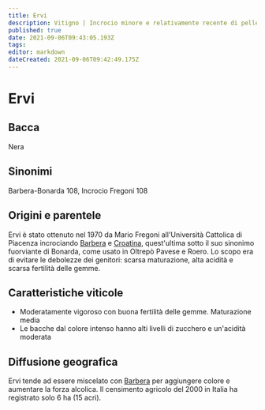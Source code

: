 ```yaml
---
title: Ervi
description: Vitigno | Incrocio minore e relativamente recente di pelle scura dell'Emilia-Romagna
published: true
date: 2021-09-06T09:43:05.193Z
tags: 
editor: markdown
dateCreated: 2021-09-06T09:42:49.175Z
---
```


# Ervi

## Bacca
Nera
## Sinonimi
Barbera-Bonarda 108, Incrocio Fregoni 108


## Origini e parentele
Ervi è stato ottenuto nel 1970 da Mario Fregoni all'Università Cattolica di Piacenza incrociando [Barbera](/vitigni/bacca-nera/barbera) e [Croatina](/vitigni/bacca-nera/croatina), quest'ultima sotto il suo sinonimo fuorviante di Bonarda, come usato in Oltrepò Pavese e Roero. Lo scopo era di evitare le debolezze dei genitori: scarsa maturazione, alta acidità e scarsa fertilità delle gemme.

## Caratteristiche viticole
- Moderatamente vigoroso con buona fertilità delle gemme. Maturazione media
- Le bacche dal colore intenso hanno alti livelli di zucchero e un'acidità moderata

## Diffusione geografica
Ervi tende ad essere miscelato con [Barbera](/vitigni/bacca-nera/barbera) per aggiungere colore e aumentare la forza alcolica. Il censimento agricolo del 2000 in Italia ha registrato solo 6 ha (15 acri).